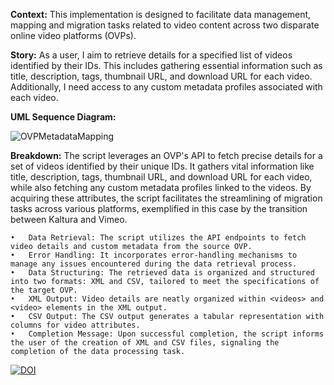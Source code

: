 **Context:**
This implementation is designed to facilitate data management, mapping and migration tasks related to video content across two disparate online video platforms (OVPs).

**Story:**
As a user, I aim to retrieve details for a specified list of videos identified by their IDs. This includes gathering essential information such as title, description, tags, thumbnail URL, and download URL for each video. Additionally, I need access to any custom metadata profiles associated with each video.

**UML Sequence Diagram:**

![OVPMetadataMapping](https://github.com/josev2046/OVPMetadataMapping/assets/15835851/8b7d3514-8056-4446-8375-cdac4f2f3f79)




**Breakdown:**
The script leverages an OVP's API to fetch precise details for a set of videos identified by their unique IDs. It gathers vital information like title, description, tags, thumbnail URL, and download URL for each video, while also fetching any custom metadata profiles linked to the videos. By acquiring these attributes, the script facilitates the streamlining of migration tasks across various platforms, exemplified in this case by the transition between Kaltura and Vimeo.

	•	Data Retrieval: The script utilizes the API endpoints to fetch video details and custom metadata from the source OVP.
	•	Error Handling: It incorporates error-handling mechanisms to manage any issues encountered during the data retrieval process.
	•	Data Structuring: The retrieved data is organized and structured into two formats: XML and CSV, tailored to meet the specifications of the target OVP.
	•	XML Output: Video details are neatly organized within <videos> and <video> elements in the XML output.
	•	CSV Output: The CSV output generates a tabular representation with columns for video attributes.
	•	Completion Message: Upon successful completion, the script informs the user of the creation of XML and CSV files, signaling the completion of the data processing task.

[![DOI](https://zenodo.org/badge/793475166.svg)](https://doi.org/10.5281/zenodo.15035058)
